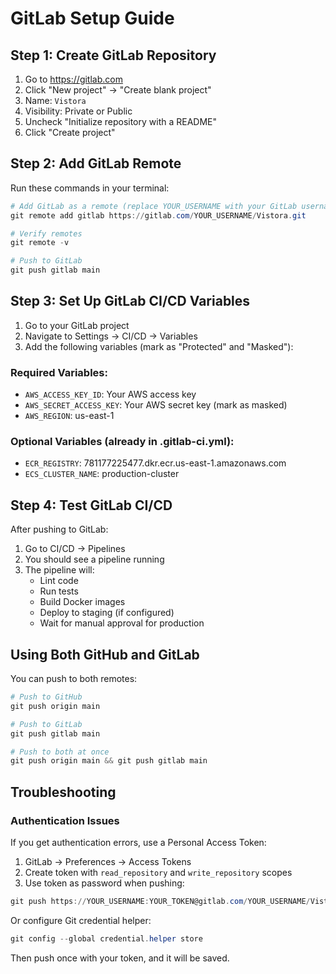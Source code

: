 # GitLab Setup Guide

## Step 1: Create GitLab Repository

1. Go to https://gitlab.com
2. Click "New project" → "Create blank project"
3. Name: `Vistora`
4. Visibility: Private or Public
5. Uncheck "Initialize repository with a README"
6. Click "Create project"

## Step 2: Add GitLab Remote

Run these commands in your terminal:

```powershell
# Add GitLab as a remote (replace YOUR_USERNAME with your GitLab username)
git remote add gitlab https://gitlab.com/YOUR_USERNAME/Vistora.git

# Verify remotes
git remote -v

# Push to GitLab
git push gitlab main
```

## Step 3: Set Up GitLab CI/CD Variables

1. Go to your GitLab project
2. Navigate to Settings → CI/CD → Variables
3. Add the following variables (mark as "Protected" and "Masked"):

### Required Variables:
- `AWS_ACCESS_KEY_ID`: Your AWS access key
- `AWS_SECRET_ACCESS_KEY`: Your AWS secret key (mark as masked)
- `AWS_REGION`: us-east-1

### Optional Variables (already in .gitlab-ci.yml):
- `ECR_REGISTRY`: 781177225477.dkr.ecr.us-east-1.amazonaws.com
- `ECS_CLUSTER_NAME`: production-cluster

## Step 4: Test GitLab CI/CD

After pushing to GitLab:
1. Go to CI/CD → Pipelines
2. You should see a pipeline running
3. The pipeline will:
   - Lint code
   - Run tests
   - Build Docker images
   - Deploy to staging (if configured)
   - Wait for manual approval for production

## Using Both GitHub and GitLab

You can push to both remotes:

```powershell
# Push to GitHub
git push origin main

# Push to GitLab
git push gitlab main

# Push to both at once
git push origin main && git push gitlab main
```

## Troubleshooting

### Authentication Issues

If you get authentication errors, use a Personal Access Token:

1. GitLab → Preferences → Access Tokens
2. Create token with `read_repository` and `write_repository` scopes
3. Use token as password when pushing:

```powershell
git push https://YOUR_USERNAME:YOUR_TOKEN@gitlab.com/YOUR_USERNAME/Vistora.git main
```

Or configure Git credential helper:

```powershell
git config --global credential.helper store
```

Then push once with your token, and it will be saved.
